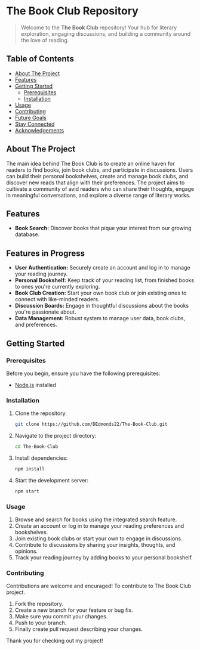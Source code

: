 # The Book Club Repository

> Welcome to the **The Book Club** repository! Your hub for literary exploration, engaging discussions, and building a community around the love of reading.

## Table of Contents

- [About The Project](#about-the-project)
- [Features](#features)
- [Getting Started](#getting-started)
  - [Prerequisites](#prerequisites)
  - [Installation](#installation)
- [Usage](#usage)
- [Contributing](#contributing)
- [Future Goals](#future-goals)
- [Stay Connected](#stay-connected)
- [Acknowledgements](#acknowledgements)

## About The Project

The main idea behind The Book Club is to create an online haven for readers to find books, join book clubs, and participate in discussions. Users can build their personal bookshelves, create and manage book clubs, and discover new reads that align with their preferences. The project aims to cultivate a community of avid readers who can share their thoughts, engage in meaningful conversations, and explore a diverse range of literary works.

## Features

- **Book Search:** Discover books that pique your interest from our growing database.

## Features in Progress

- **User Authentication:** Securely create an account and log in to manage your reading journey.
- **Personal Bookshelf:** Keep track of your reading list, from finished books to ones you're currently exploring.
- **Book Club Creation:** Start your own book club or join existing ones to connect with like-minded readers.
- **Discussion Boards:** Engage in thoughtful discussions about the books you're passionate about.
- **Data Management:** Robust system to manage user data, book clubs, and preferences.

## Getting Started

### Prerequisites

Before you begin, ensure you have the following prerequisites:

- [Node.js](https://nodejs.org) installed

### Installation

1. Clone the repository:
   ```sh
   git clone https://github.com/DEdmonds22/The-Book-Club.git

2. Navigate to the project directory:
   ```sh
   cd The-Book-Club

3. Install dependencies:
   ```sh
   npm install

4. Start the development server:
   ```sh
   npm start

### Usage

1. Browse and search for books using the integrated search feature.
2. Create an account or log in to manage your reading preferences and bookshelves.
3. Join existing book clubs or start your own to engage in discussions.
4. Contribute to discussions by sharing your insights, thoughts, and opinions.
5. Track your reading journey by adding books to your personal bookshelf.

### Contributing

Contributions are welcome and encuraged! To contribute to The Book Club project.
1. Fork the repository.
2. Create a new branch for your feature or bug fix.
3. Make sure you commit your changes.
4. Push to your branch.
5. Finally create pull request describing your changes.

Thank you for checking out my project!
